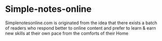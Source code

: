 # Simple-notes-online
Simplenotesonline.com is originated from the idea that there exists a batch of readers who respond better to online content and prefer to learn &amp; earn new skills at their own pace from the comforts of their Home
